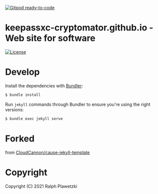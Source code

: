 [![Gitpod ready-to-code](https://img.shields.io/badge/Gitpod-ready--to--code-blue?logo=gitpod)](https://gitpod.io/#https://github.com/purejava/keepassxc-cryptomator.github.io)

# keepassxc-cryptomator.github.io - Web site for software
[![License](https://img.shields.io/github/license/purejava/keepassxc-cryptomator.github.io.svg)](https://github.com/purejava/keepassxc-cryptomator.github.io/blob/master/LICENSE)

# Develop
 Install the dependencies with [Bundler](http://bundler.io/):

 ~~~bash
 $ bundle install
 ~~~

 Run `jekyll` commands through Bundler to ensure you're using the right versions:

 ~~~bash
 $ bundle exec jekyll serve
 ~~~

# Forked
from [CloudCannon/cause-jekyll-template](https://github.com/CloudCannon/cause-jekyll-template)

# Copyright
Copyright (C) 2021 Ralph Plawetzki
